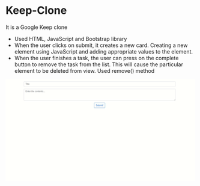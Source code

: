 # Keep-Clone

It is a Google Keep clone

* Used HTML, JavaScript and Bootstrap library
* When the user clicks on submit, it creates a new card. Creating a new element using JavaScript and adding appropriate values to the element.
* When the user finishes a task, the user can press on the complete button to remove the task from the list. This will cause the particular element to be deleted from view. Used remove() method

![](demo.gif)
